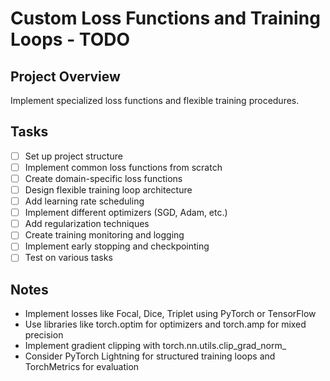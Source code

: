 # Custom Loss Functions and Training Loops - TODO

## Project Overview
Implement specialized loss functions and flexible training procedures.

## Tasks
- [ ] Set up project structure
- [ ] Implement common loss functions from scratch
- [ ] Create domain-specific loss functions
- [ ] Design flexible training loop architecture
- [ ] Add learning rate scheduling
- [ ] Implement different optimizers (SGD, Adam, etc.)
- [ ] Add regularization techniques
- [ ] Create training monitoring and logging
- [ ] Implement early stopping and checkpointing
- [ ] Test on various tasks

## Notes
- Implement losses like Focal, Dice, Triplet using PyTorch or TensorFlow
- Use libraries like torch.optim for optimizers and torch.amp for mixed precision
- Implement gradient clipping with torch.nn.utils.clip_grad_norm_
- Consider PyTorch Lightning for structured training loops and TorchMetrics for evaluation
